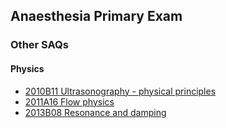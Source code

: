 ## Anaesthesia Primary Exam

### Other SAQs

#### Physics

- [2010B11 Ultrasonography - physical principles](physics/2010B11_ultrasonography_physical_principles.htm)
- [2011A16 Flow physics](physics/2011A16_flow_physics.htm)
- [2013B08 Resonance and damping](physics/2013B08_resonance_and_damping.htm)